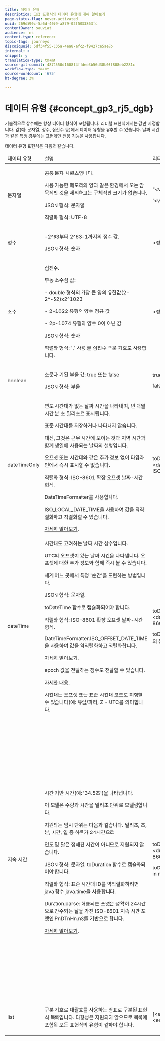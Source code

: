 ```yaml
---
title: 데이터 유형
description: 고급 표현식의 데이터 유형에 대해 알아보기
page-status-flag: never-activated
uuid: 269d590c-5a6d-40b9-a879-02f5033863fc
contentOwner: sauviat
audience: rns
content-type: reference
topic-tags: journeys
discoiquuid: 5df34f55-135a-4ea8-afc2-f9427ce5ae7b
internal: n
snippet: y
translation-type: tm+mt
source-git-commit: 4871550d1608f4ffdee3b56d38b08f808eb2281c
workflow-type: tm+mt
source-wordcount: '675'
ht-degree: 3%

---
```



# 데이터 유형 {#concept_gp3_rj5_dgb}

기술적으로 상수에는 항상 데이터 형식이 포함됩니다. 리터럴 표현식에서는 값만 지정합니다. 값(예: 문자열, 정수, 십진수 등)에서 데이터 유형을 유추할 수 있습니다. 날짜 시간과 같은 특정 경우에는 표현에만 전용 기능을 사용합니다.

데이터 유형 표현식은 다음과 같습니다.

<table>
    <thead>
        <tr>
        <td>데이터 유형</td>
        <td>설명</td>
        <td>리터럴 표현</td>
        <td>예제</td>
        </tr>
    </thead>
    <tbody>
    <tr>
        <td>문자열</td>
        <td><p>공통 문자 시퀀스입니다.</p><p>사용 가능한 메모리의 양과 같은 환경에서 오는 암묵적인 것을 제외하고는 구체적인 크기가 없습니다.</p><p>JSON 형식: 문자열</p><p>직렬화 형식: UTF-8</p></td>
        <td><p>"&lt;value&gt;"</p><p>'&lt;value&gt;'</p></td>
        <td><p><pre>"hello world"</pre></p><p><pre>'hello world'</pre></p></td>
    </tr>
    <tr>
        <td>정수</td>
        <td><p>-2^63부터 2^63-1까지의 정수 값.</p><p>JSON 형식: 숫자</p></td>
        <td>&lt;정수 값&gt;</td>
        <td><p><pre>42</pre></p></td>
    </tr>
    <tr>
        <td>소수</td>
        <td><p>십진수.</p><p>부동 소수점 값:</p>
        <p>- double 형식의 가장 큰 양의 유한값(2-2^-52)x2^1023</p>
        <p> - 2-1022 유형의 양수 정규 값</p>
        <p> - 2p-1074 유형의 양수 0이 아닌 값</p><p>JSON 형식: 숫자</p><p>직렬화 형식: '.' 사용 을 십진수 구분 기호로 사용합니다.</p></td>
        <td>&lt;정수 값&gt;.&lt;정수 값&gt;</td>
        <td><p><pre>3.14</pre></p></td>
    </tr>
    <tr>
        <td>boolean</td>
        <td><p>소문자 기된 부울 값: true 또는 false</p><p>JSON 형식: 부울</p></td>
        <td><p>true</p><p>false</p></td>
        <td><p><pre>true</pre></p></td>
    </tr>
    <tr>
        <td>dateTimeOnly</td>
        <td><p>연도 시간대가 없는 날짜 시간을 나타내며, 년 개월 시간 분 초 밀리초로 표시됩니다.</p><p>표준 시간대를 저장하거나 나타내지 않습니다.</p><p>대신, 그것은 근무 시간에 보이는 것과 지역 시간과 함께 생일에 사용되는 날짜의 설명입니다.</p><p>오프셋 또는 시간대와 같은 추가 정보 없이 타임라인에서 즉시 표시할 수 없습니다.</p><p>직렬화 형식: ISO-8601 확장 오프셋 날짜-시간 형식.</p><p>DateTimeFormatter를 사용합니다.</p><p>ISO_LOCAL_DATE_TIME을 사용하여 값을 역직렬화하고 직렬화할 수 있습니다.</p> <a href="https://docs.oracle.com/javase/8/docs/api/java/time/format/DateTimeFormatter.html#ISO_LOCAL_DATE_TIME">자세히 알아보기</a>.</td>
        <td><p>toDateTimeOnly("&lt;dateTimeOnly in ISO-8601 format&gt;")</p></td>
        <td></td>
    </tr>
    <tr>
        <td>dateTime</td>
        <td><p>시간대도 고려하는 날짜 시간 상수입니다.</p><p>UTC의 오프셋이 있는 날짜 시간을 나타냅니다. 오프셋에 대한 추가 정보와 함께 즉시 볼 수 있습니다. </p><p>세계 어느 곳에서 특정 '순간'을 표현하는 방법입니다.</p><p>JSON 형식: 문자열.</p><p> toDateTime 함수로 캡슐화되어야 합니다.</p><p>
        직렬화 형식: ISO-8601 확장 오프셋 날짜-시간 형식.</p><p> DateTimeFormatter.ISO_OFFSET_DATE_TIME을 사용하여 값을 역직렬화하고 직렬화합니다.</p> <a href="https://docs.oracle.com/javase/8/docs/api/java/time/format/DateTimeFormatter.html#ISO_OFFSET_DATE_TIME">자세히 알아보기</a>. 
        <p>epoch 값을 전달하는 정수도 전달할 수 있습니다.</p> <a href="https://www.epochconverter.com/">자세한 내용</a>.</p>
        <p>시간대는 오프셋 또는 표준 시간대 코드로 지정할 수 있습니다(예: 유럽/파리, Z - UTC를 의미합니다.</p></td>
        <td><p>toDateTime("&lt;dateTime in ISO-8601 format&gt;")</p>
        <p>toDateTime(&lt;epoch의 정수 값(밀리초)&gt;)</p></td>
        <td><p><pre>toDateTime("1977-04-22T06:00:00Z")</pre></p><p><pre>toDateTime</pre></p><p><pre>("2011-12-03T15:15:30Z")</pre></p><p><pre>toDateTime</pre></p><p><pre>("2011-12-03T15:15:30.123Z")</pre></p><p><pre>toDateTime</pre></p><p><pre>("2011-12-03T15:15:30.123+02:00")</pre></p>
        <p><pre>toDateTime</pre></p><p><pre>("2011-12-03T15:15:30.123-00:20")</pre></p><p><pre>toDateTime(1560762190189)</pre></p></td>
    </tr>
    <tr>
        <td>지속 시간</td>
        <td><p>시간 기반 시간(예: '34.5초')을 나타냅니다.</p><p> 이 모델은 수량과 시간을 밀리초 단위로 모델링합니다.</p><p>지원되는 임시 단위는 다음과 같습니다. 밀리초, 초, 분, 시간, 일 중 하루가 24시간으로</p><p> 연도 및 달은 정해진 시간이 아니므로 지원되지 않습니다.</p><p>JSON 형식: 문자열. toDuration 함수로 캡슐화되어야 합니다.</p><p>직렬화 형식: 표준 시간대 ID를 역직렬화하려면 java 함수 java.time을 사용합니다.</p><p>Duration.parse: 허용되는 포맷은 정확히 24시간으로 간주되는 날을 가진 ISO-8601 지속 시간 포맷인 PnDTnHn.nS를 기반으로 합니다.</p><a href="https://docs.oracle.com/javase/8/docs/api/java/time/Duration.html#parse-java.lang.CharSequence-">자세히 알아보기</a>.</td>
        <td><p>toDuration("&lt;duration in ISO-8601 format&gt;")</p><p>toDuration(&lt;duration in milliseconds&gt;)</p></td>
        <td><p><pre>toDuration("PT5S") // 5초</pre></p>
        <p><pre>toDuration(500) // </pre></p>
        <p><pre>500ms</pre></p>
        <p><pre>toDuration("PT20.345S") </pre></p>
        <p><pre>— 구문: "20.345초"</pre></p>
        <p><pre>toDuration("PT15M") </pre></p>
        <p><pre> — 구문: "15분"</pre></p>
        <p><pre>(분이 60초인 경우)</pre></p>
        <p><pre>toDuration("PT10H") </pre></p>
        <p><pre>— 구문 분석: "10시간"</pre></p>
        <p><pre>(시간이 3600초인 경우)</pre></p>
        <p><pre>toDuration("P2D") </pre></p>
        <p><pre>— 구문: "2일"</pre></p>
        <p><pre>(하루 </pre></p>
        <p><pre>24시간 또는 86400초)</pre></p>
        <p><pre>toDuration("P2DT3H4M") </pre></p>
        <p><pre>— parses as</pre></p>
        <p><pre>"2일, 3시간 4분"</pre></p>
        <p><pre>toDuration("P-6H3M") </pre></p>
        <p><pre>— parses as</pre></p>
        <p><pre>"-6시간 + 3분"</pre></p>
        <p><pre>toDuration("-P6H3M") </pre></p>
        <p><pre>— parses as</pre></p>
        <p><pre>"-6시간 및 -3분"</pre></p>
        <p><pre>toDuration("-P-6H+3M") </pre></p>
        <p><pre>— parses as</pre></p>
        <p><pre>"+6시간 및 -3분"</pre></p></td>
    </tr>
    <tr>
        <td>list</td>
        <td>구분 기호로 대괄호를 사용하는 쉼표로 구분된 표현식 목록입니다. 다형성은 지원되지 않으므로 목록에 포함된 모든 표현식의 유형이 같아야 합니다.</td>
        <td>[&lt;expression&gt;, &lt;expression&gt;, ... ]</td>
        <td><p><pre>["value1","value2"]</pre></p><p><pre>[3,5]</pre></p><p><pre>[toDuration(500),toDuration(800)]</pre></p></td>
    </tr>
    </tbody>
</table>
